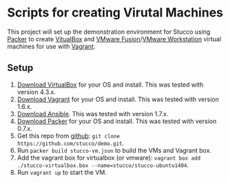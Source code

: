 
# Scripts for creating Virutal Machines

This project will set up the demonstration environment for Stucco using [Packer](http://www.packer.io/) to create [VitualBox](https://www.virtualbox.org/) and [VMware Fusion](http://www.vmware.com/products/fusion/features.html)/[VMware Workstation](http://www.vmware.com/products/workstation/features.html) virtual machines for use with [Vagrant](http://www.vagrantup.com/). 

## Setup

1. [Download VirtualBox](https://www.virtualbox.org/wiki/Downloads) for your OS and install. This was tested with version 4.3.x.
2. [Download Vagrant](http://www.vagrantup.com/downloads.html) for your OS and install. This was tested with version 1.6.x.
3. [Download Ansible](http://docs.ansible.com/intro_installation.html). This was tested with version 1.7.x.
4. [Download Packer](https://www.packer.io/downloads.html) for your OS and install. This was tested with version 0.7.x.
5. Get this repo from [github](https://github.com/stucco/demo): `git clone https://github.com/stucco/demo.git`.
6. Run `packer build stucco-vm.json` to build the VMs and Vagrant box.
7. Add the vagrant box for virtualbox (or vmware): `vagrant box add ./stucco-virtualbox.box --name=stucco/stucco-ubuntu1404`.
8. Run `vagrant up` to start the VM.

